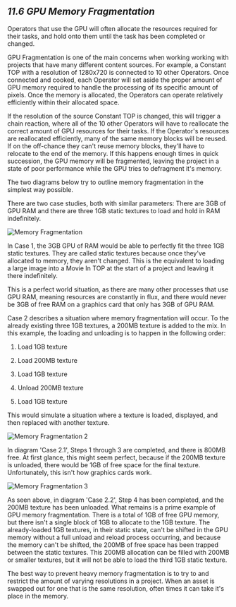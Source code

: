 ## *11.6 GPU Memory Fragmentation*

Operators that use the GPU will often allocate the resources required for their tasks, and hold onto them until the task has been completed or changed.

GPU Fragmentation is one of the main concerns when working working with projects that have many different content sources. For example, a Constant TOP with a resolution of 1280x720 is connected to 10 other Operators. Once connected and cooked, each Operator will set aside the proper amount of GPU memory required to handle the processing of its specific amount of pixels. Once the memory is allocated, the Operators can operate relatively efficiently within their allocated space.

If the resolution of the source Constant TOP is changed, this will trigger a chain reaction, where all of the 10 other Operators will have to reallocate the correct amount of GPU resources for their tasks. If the Operator's resources are reallocated efficiently, many of the same memory blocks will be reused. If on the off-chance they can't reuse memory blocks, they'll have to relocate to the end of the memory. If this happens enough times in quick succession, the GPU memory will be fragmented, leaving the project in a state of poor performance while the GPU tries to defragment it's memory.

The two diagrams below try to outline memory fragmentation in the simplest way possible.

There are two case studies, both with similar parameters: There are 3GB of GPU RAM and there are three 1GB static textures to load and hold in RAM indefinitely.

![Memory Fragmentation](images/11.6/memory-frag-1.png)

In Case 1, the 3GB GPU of RAM would be able to perfectly fit the three 1GB static textures. They are called static textures because once they've allocated to memory, they aren't changed. This is the equivalent to loading a large image into a Movie In TOP at the start of a project and leaving it there indefinitely.

This is a perfect world situation, as there are many other processes that use GPU RAM, meaning resources are constantly in flux, and there would never be 3GB of free RAM on a graphics card that only has 3GB of GPU RAM.

Case 2 describes a situation where memory fragmentation will occur. To the already existing three 1GB textures, a 200MB texture is added to the mix. In this example, the loading and unloading is to happen in the following order:

1. Load 1GB texture

2. Load 200MB texture

3. Load 1GB texture

4. Unload 200MB texture

5. Load 1GB texture


This would simulate a situation where a texture is loaded, displayed, and then replaced with another texture. 

![Memory Fragmentation 2](images/11.6/memory-frag-2.png)

In diagram 'Case 2.1', Steps 1 through 3 are completed, and there is 800MB free. At first glance, this might seem perfect, because if the 200MB texture is unloaded, there would be 1GB of free space for the final texture. Unfortunately, this isn't how graphics cards work.

![Memory Fragmentation 3](images/11.6/memory-frag-3.png)

As seen above, in diagram 'Case 2.2', Step 4 has been completed, and the 200MB texture has been unloaded. What remains is a prime example of GPU memory fragmentation. There is a total of 1GB of free GPU memory, but there isn't a single block of 1GB to allocate to the 1GB texture. The already-loaded 1GB textures, in their static state, can't be shifted in the GPU memory without a full unload and reload process occurring, and because the memory can't be shifted, the 200MB of free space has been trapped between the static textures. This 200MB allocation can be filled with 200MB or smaller textures, but it will not be able to load the third 1GB static texture.

The best way to prevent heavy memory fragmentation is to try to and restrict the amount of varying resolutions in a project. When an asset is swapped out for one that is the same resolution, often times it can take it's place in the memory.